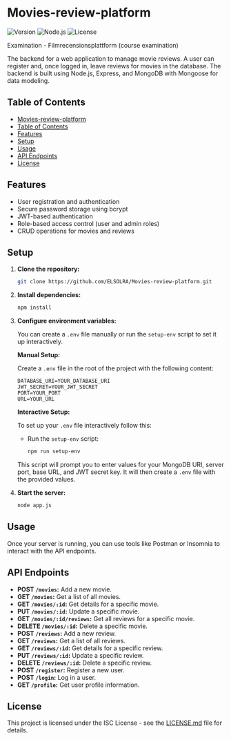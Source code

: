 # Movies-review-platform

![Version](https://img.shields.io/badge/version-1.0.0-blue)
![Node.js](https://img.shields.io/badge/node-10.2.4-brightgreen)
![License](https://img.shields.io/badge/license-ISC-green)

Examination - Filmrecensionsplattform (course examination)

The backend for a web application to manage movie reviews. A user can register and, once logged in, leave reviews for movies in the database. The backend is built using Node.js, Express, and MongoDB with Mongoose for data modeling.


## Table of Contents

  - [Movies-review-platform](#movies-review-platform)
  - [Table of Contents](#table-of-contents)
  - [Features](#features)
  - [Setup](#setup)
  - [Usage](#usage)
  - [API Endpoints](#api-endpoints)
  - [License](#license)


## Features

- User registration and authentication
- Secure password storage using bcrypt
- JWT-based authentication
- Role-based access control (user and admin roles)
- CRUD operations for movies and reviews


## Setup

1. **Clone the repository:**

    ```bash
    git clone https://github.com/ELSOLRA/Movies-review-platform.git
    ```

2. **Install dependencies:**

    ```bash
    npm install
    ```

3. **Configure environment variables:**

     You can create a `.env` file manually or run the `setup-env` script to set it up interactively.

    **Manual Setup:**

    Create a `.env` file in the root of the project with the following content:

    ```plaintext
    DATABASE_URI=YOUR_DATABASE_URI
    JWT_SECRET=YOUR_JWT_SECRET
    PORT=YOUR_PORT
    URL=YOUR_URL
    ```

    **Interactive Setup:**

    To set up your `.env` file interactively follow this:

    * Run the `setup-env` script:

        ```bash
        npm run setup-env
        ```

    This script will prompt you to enter values for your MongoDB URI, server port, base URL, and JWT secret key. It will then create a `.env` file with the provided values.

4. **Start the server:**

    ```bash
    node app.js
    ```

## Usage

Once your server is running, you can use tools like Postman or Insomnia to interact with the API endpoints.

## API Endpoints

- **POST `/movies`:** Add a new movie.
- **GET `/movies`:** Get a list of all movies.
- **GET `/movies/:id`:** Get details for a specific movie.
- **PUT `/movies/:id`:** Update a specific movie.
- **GET `/movies/:id/reviews`:** Get all reviews for a specific movie.
- **DELETE `/movies/:id`:** Delete a specific movie.
- **POST `/reviews`:** Add a new review.
- **GET `/reviews`:** Get a list of all reviews.
- **GET `/reviews/:id`:** Get details for a specific review.
- **PUT `/reviews/:id`:** Update a specific review.
- **DELETE `/reviews/:id`:** Delete a specific review.
- **POST `/register`:** Register a new user.
- **POST `/login`:** Log in a user.
- **GET `/profile`:** Get user profile information.

## License

This project is licensed under the ISC License - see the [LICENSE.md](License.md) file for details.
